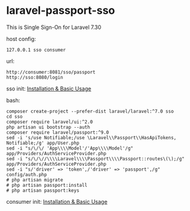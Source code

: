 # laravel-passport-sso
This is Single Sign-On for Laravel 7.30

host config:
```
127.0.0.1 sso consumer
```

url:
```
http://consumer:8081/sso/passport
http://sso:8080/login
```

sso init:
[Installation & Basic Usage](https://laravel.com/docs/7.x/passport)

bash:
```
composer create-project --prefer-dist laravel/laravel:^7.0 sso
cd sso
composer require laravel/ui:^2.0
php artisan ui bootstrap --auth
composer require laravel/passport:^9.0
sed -i 's/use Notifiable;/use \Laravel\\Passport\\HasApiTokens, Notifiable;/g' app/User.php
sed -i "s/\/\/ 'App\\\\Model'/'App\\\\Model'/g" app/Providers/AuthServiceProvider.php
sed -i "s/\/\//\\\\Laravel\\\\Passport\\\\Passport::routes\(\);/g" app/Providers/AuthServiceProvider.php
sed -i "s/'driver' => 'token',/'driver' => 'passport',/g" config/auth.php
# php artisan migrate
# php artisan passport:install
# php artisan passport:keys 
```

consumer init:
[Installation & Basic Usage](https://socialiteproviders.com/Laravel-Passport/#installation-basic-usage)
